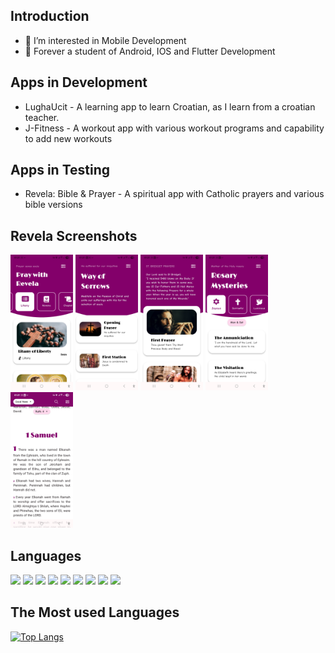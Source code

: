 ## Introduction
- 👀 I’m interested in Mobile Development
- 🌱 Forever a student of Android, IOS and Flutter Development

## Apps in Development
- LughaUcit  - A learning app to learn Croatian, as I learn from a croatian teacher.
- J-Fitness  -  A workout app with various workout programs and capability to add new workouts

## Apps in Testing
- Revela: Bible & Prayer - A spiritual app with Catholic prayers and various bible versions

## Revela Screenshots
<p align="left">
    <img src="revela2.jpg" alt="Description" width="100">
  <img src="revela4.jpg" alt="Description" width="100">
   <img src="revela5.jpg" alt="Description" width="100">
   <img src="revela6.jpg" alt="Description" width="100">
   <img src="revela7.jpg" alt="Description" width="100">
</p>

## Languages

<img height="32" src="https://cdn.simpleicons.org/flutter?viewbox=auto" /> <img height="32" src="https://cdn.simpleicons.org/dart?viewbox=auto" />
<img height="20" src="https://cdn.simpleicons.org/android?viewbox=auto" />
<img height="32" src="https://cdn.simpleicons.org/swift?viewbox=auto" />
<img height="32" src="https://cdn.simpleicons.org/javascript?viewbox=auto" />
<img height="32" src="https://cdn.simpleicons.org/css?viewbox=auto" />
<img height="32" src="https://cdn.simpleicons.org/c++?viewbox=auto" />
<img height="32" src="https://cdn.simpleicons.org/react?viewbox=auto" />
<img height="32" src="https://cdn.simpleicons.org/python?viewbox=auto" />


## The Most used Languages

[![Top Langs](https://github-readme-stats.vercel.app/api/top-langs/?username=briannaBrie&layout=donut)](https://github.com/briannaBrie/github-readme-stats)



<!---
briannaBrie/briannaBrie is a ✨ special ✨ repository because its `README.md` (this file) appears on your GitHub profile.
You can click the Preview link to take a look at your changes.
--->
